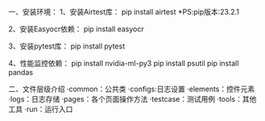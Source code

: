 一、安装环境：
1、安装Airtest库：
pip install airtest
*PS:pip版本:23.2.1

2、安装Easyocr依赖：
pip install easyocr

3、安装pytest库：
pip install pytest

4、性能监控依赖：
pip install nvidia-ml-py3
pip install psutil
pip install pandas

二、文件层级介绍
·common：公共类
·configs:日志设置
·elements：控件元素
·logs：日志存储
·pages：各个页面操作方法
·testcase：测试用例
·tools：其他工具
·run：运行入口
